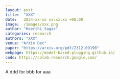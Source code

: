 ```yaml
---
layout: post
title:  "XXX"
date:   2024-xx-xx xx:xx:xx +00:00
image:  /images/xxx.png
author: "Keerthi Sagar"
categories: research
authors: "XXX"
venue: "ArXiv Dec"
paper: "https://arxiv.org/pdf/2312.09190"
webpage: https://model-based-plugging.github.io/
code: https://colab.research.google.com/
---
```

A ddd for bbb for aaa

